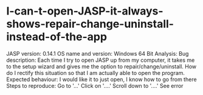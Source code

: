 # I-can-t-open-JASP-it-always-shows-repair-change-uninstall-instead-of-the-app
JASP version: 0.14.1 OS name and version: Windows 64 Bit Analysis: Bug description: Each time I try to open JASP up from my computer, it takes me to the setup wizard and gives me the option to repair/change/uninstall. How do I rectify this situation so that I am actually able to open the program. Expected behaviour: I would like it to just open, I know how to go from there Steps to reproduce: Go to '...' Click on '....' Scroll down to '....' See error
